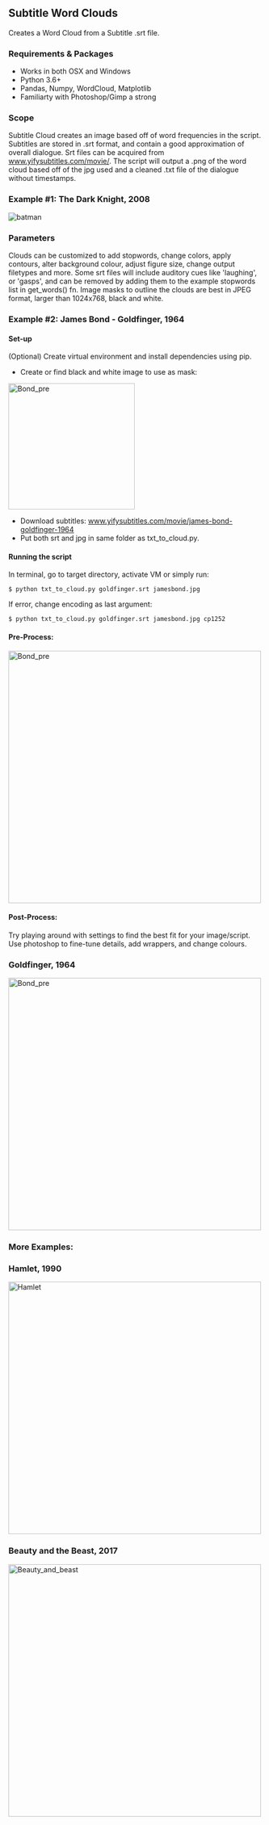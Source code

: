 ## Subtitle Word Clouds
Creates a Word Cloud from a Subtitle .srt file.

### Requirements & Packages
* Works in both OSX and Windows
* Python 3.6+
* Pandas, Numpy, WordCloud, Matplotlib
* Familiarty with Photoshop/Gimp a strong 

### Scope
Subtitle Cloud creates an image based off of word frequencies in the script. Subtitles are stored in .srt format, and contain a good approximation of overall dialogue. Srt files can be acquired from www.yifysubtitles.com/movie/. The script will output a .png of the word cloud based off of the jpg used and a cleaned .txt file of the dialogue without timestamps. 

### Example #1: The Dark Knight, 2008
![batman](https://i.imgur.com/z0hsXTa.jpg)

### Parameters
Clouds can be customized to add stopwords, change colors, apply contours, alter background colour, adjust figure size, change output filetypes and more. Some srt files will include auditory cues like 'laughing', or 'gasps', and can be removed by adding them to the example stopwords list in get_words() fn. Image masks to outline the clouds are best in JPEG format, larger than 1024x768, black and white. 

### Example #2: James Bond - Goldfinger, 1964
#### Set-up
(Optional) Create virtual environment and install dependencies using pip.

* Create or find black and white image to use as mask:
<img src="https://i.imgur.com/QmfXrCk.png" alt="Bond_pre" width="250">

* Download subtitles: www.yifysubtitles.com/movie/james-bond-goldfinger-1964
* Put both srt and jpg in same folder as txt_to_cloud.py.

#### Running the script
In terminal, go to target directory, activate VM or simply run:

    $ python txt_to_cloud.py goldfinger.srt jamesbond.jpg
    
If error, change encoding as last argument: 
    
    $ python txt_to_cloud.py goldfinger.srt jamesbond.jpg cp1252

#### Pre-Process:
<img src="https://i.imgur.com/iCtVxxp.png" alt="Bond_pre" width="500">

#### Post-Process:
Try playing around with settings to find the best fit for your image/script. Use photoshop to fine-tune details, add wrappers, and change colours.

### Goldfinger, 1964
<img src="https://i.imgur.com/Xg1iVVl.jpg" alt="Bond_pre" width="500">

### More Examples:

### Hamlet, 1990
<img src="https://i.imgur.com/AXf2Nem.jpg" alt="Hamlet" width="500">

### Beauty and the Beast, 2017
<img src="https://i.imgur.com/Dq5Cisa.jpg" alt="Beauty_and_beast" width="500">
